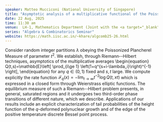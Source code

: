 ```yaml
---
speaker: Matteo Mucciconi (National University of Singapore)
title: "Asymptotic analysis of a multiplicative functional of the Poissonized Plancherel Measure: elliptic functions, phase transitions and applications"
date: 22 Aug, 2025
time: 11:30 am
venue:  LH-1, Mathematics Department (Joint with the <a target="_blank" href="https://math.iisc.ac.in/~aprg/index.php?id=seminar25-26" >APRG Seminar</a>)
series: "Algebra & Combinatorics Seminar"
website: https://math.iisc.ac.in/~khare/algcomb25-26.html
---
```


Consider random integer partitions $\lambda$ obeying the Poissonized Plancherel Measure of parameter $t^2$. We establish, through Riemann--Hilbert techniques,
asymptotics of the multiplicative averages 
\begin{equation}
Q(t,s)=\mathbb{E}\left[ \prod_{i\ge 1} \left(1+q^{s+i-\lambda_i}\right)^{-1} \right],
\end{equation}
for any $q \in (0,1)$ fixed and $s,t$ large. We compute explicitly the rate function $\mathcal{F}_q(x) = - \lim_{t \to \infty} t^{-2} \log Q(t,xt)$ which is expressed
in a closed form through Weierstrass elliptic functions. The equilibrium measure of such a Riemann--Hilbert problem presents, in general, saturated regions and it
undergoes two third-order phase transitions of different nature, which we describe. Applications of our results include an explicit characterization of tail probabilities
of the height function of the $q$-deformed polynuclear growth and of the edge of the positive temperature discrete Bessel point process.
